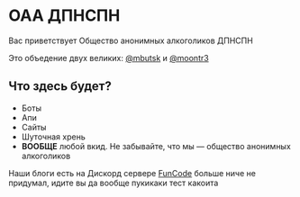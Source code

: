 # ОАА ДПНСПН

Вас приветствует Общество анонимных алкоголиков ДПНСПН

Это объедение двух великих: [@mbutsk](https://github.com/mbutsk) и [@moontr3](https://github.com/moontr3)

## Что здесь будет?

* Боты
* Апи
* Сайты
* Шуточная хрень
* **ВООБЩЕ** любой вкид. Не забывайте, что мы — общество анонимных алкоголиков

Наши блоги есть на Дискорд сервере [FunCode](https://discord.gg/K3gdeGsPVP)
больше ниче не придумал, идите вы
да вообще пукикаки тест какоита
